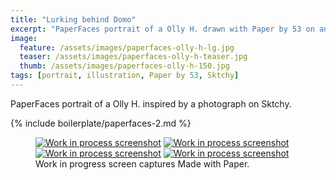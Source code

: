 ```yaml
---
title: "Lurking behind Domo"
excerpt: "PaperFaces portrait of a Olly H. drawn with Paper by 53 on an iPad."
image: 
  feature: /assets/images/paperfaces-olly-h-lg.jpg
  teaser: /assets/images/paperfaces-olly-h-teaser.jpg
  thumb: /assets/images/paperfaces-olly-h-150.jpg
tags: [portrait, illustration, Paper by 53, Sktchy]
---
```


PaperFaces portrait of a Olly H. inspired by a photograph on Sktchy.

{% include boilerplate/paperfaces-2.md %}

<figure class="third">
	<a href="{{ site.url }}/assets/images/paperfaces-olly-h-process-1-lg.jpg"><img src="{{ site.url }}/assets/images/paperfaces-olly-h-process-1-600.jpg" alt="Work in process screenshot"></a>
	<a href="{{ site.url }}/assets/images/paperfaces-olly-h-process-2-lg.jpg"><img src="{{ site.url }}/assets/images/paperfaces-olly-h-process-2-600.jpg" alt="Work in process screenshot"></a>
	<a href="{{ site.url }}/assets/images/paperfaces-olly-h-process-3-lg.jpg"><img src="{{ site.url }}/assets/images/paperfaces-olly-h-process-3-600.jpg" alt="Work in process screenshot"></a>
	<a href="{{ site.url }}/assets/images/paperfaces-olly-h-process-4-lg.jpg"><img src="{{ site.url }}/assets/images/paperfaces-olly-h-process-4-600.jpg" alt="Work in process screenshot"></a>
	<figcaption>Work in progress screen captures Made with Paper.</figcaption>
</figure>
